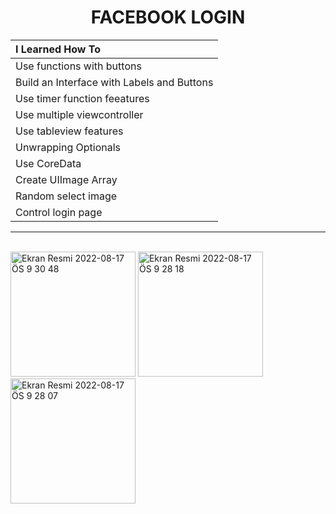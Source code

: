 <h1 align="center">
      FACEBOOK LOGIN
</h1>


| I Learned How To |
| :--- |
| Use functions with buttons |
| Build an Interface with Labels and Buttons |
| Use timer function feeatures |
| Use multiple viewcontroller |
| Use tableview features |
| Unwrapping Optionals |
| Use CoreData |
| Create UIImage Array |
| Random select image |
| Control login page |

<hr>

<br>

<img width="200px" alt="Ekran Resmi 2022-08-17 ÖS 9 30 48" src="https://user-images.githubusercontent.com/73075252/185216117-189088f3-5bad-4475-b5f9-3b90be0c0af6.png">
<img width="200px" alt="Ekran Resmi 2022-08-17 ÖS 9 28 18" src="https://user-images.githubusercontent.com/73075252/185216143-16b8375d-7f13-4875-b6d9-876974e199d8.png">
<img width="200px" alt="Ekran Resmi 2022-08-17 ÖS 9 28 07" src="https://user-images.githubusercontent.com/73075252/185216150-e1b61ed1-f1d9-466c-9de1-5f8fcc3cba7f.png">
